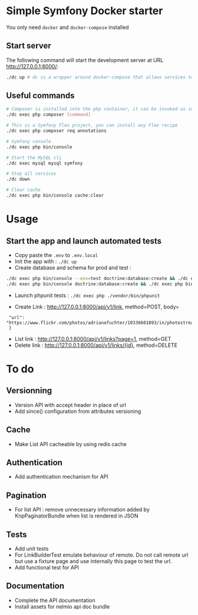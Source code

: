 # Simple Symfony Docker starter

You only need `docker` and `docker-compose` installed

## Start server

The following command will start the development server at URL http://127.0.0.1:8000/:

```bash
./dc up # dc is a wrapper around docker-compose that allows services to be run under the current user
```

## Useful commands

```bash
# Composer is installed into the php container, it can be invoked as such:
./dc exec php composer [command]

# This is a Symfony Flex project, you can install any Flex recipe
./dc exec php composer req annotations

# Symfony console
./dc exec php bin/console

# Start the MySQL cli
./dc exec mysql mysql symfony

# Stop all services
./dc down

# Clear cache
./dc exec php bin/console cache:clear
```

# Usage

## Start the app and launch automated tests

* Copy paste the `.env` to `.env.local`
* Init the app with : `./dc up ` 
* Create database and schema for prod and test :
```bash
./dc exec php bin/console --env=test doctrine:database:create && ./dc exec php bin/console --env=test doctrine:schema:create
./dc exec php bin/console doctrine:database:create && ./dc exec php bin/console doctrine:schema:create
```
* Launch phpunit tests : `./dc exec php ./vendor/bin/phpunit`

* Create Link : http://127.0.0.1:8000/api/v1/link, method=POST, body=
 ```{
  "url": "https://www.flickr.com/photos/adrianafuchter/10336601893/in/photostream/"
  }
  ```
* List link : http://127.0.0.1:8000/api/v1/links?page=1, method=GET
* Delete link : http://127.0.0.1:8000/api/v1/links/{id}, method=DELETE

# To do

## Versionning
* Version API with accept header in place of url
* Add since() configuration from attributes versioning

## Cache
* Make List API cacheable by using redis cache

## Authentication
* Add authentication mechanism for API

## Pagination
* For list API : remove unnecessary information added by KnpPaginatorBundle when list is rendered in JSON

## Tests
* Add unit tests
* For LinkBuilderTest emulate behaviour of remote. Do not call 
remote url but use a fixture page and use internally this page to test the url.
* Add functional test for API

## Documentation
* Complete the API documentation
* Install assets for nelmio api doc bundle
